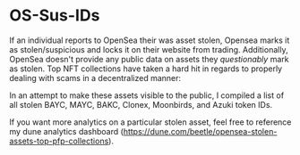 # OS-Sus-IDs
If an individual reports to OpenSea their was asset stolen, Opensea marks it as stolen/suspicious and locks it on their website from trading. 
Additionally, OpenSea doesn't provide any public data on assets they *questionably* mark as stolen.
Top NFT collections have taken a hard hit in regards to properly dealing with scams in a decentralized manner:


In an attempt to make these assets visible to the public, I compiled a list of all stolen BAYC, MAYC, BAKC, Clonex, Moonbirds, and Azuki token IDs.

If you want more analytics on a particular stolen asset, feel free to reference my dune analytics dashboard (https://dune.com/beetle/opensea-stolen-assets-top-pfp-collections).
